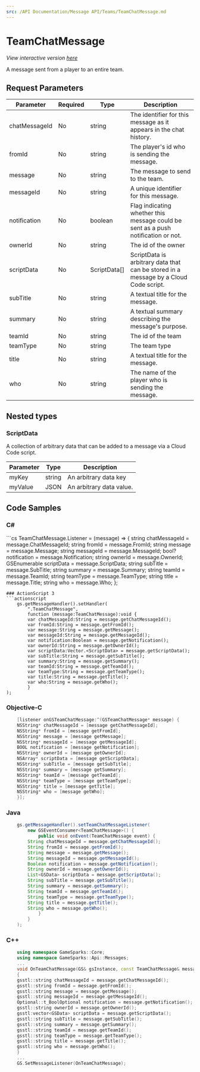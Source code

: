 ```yaml
---
src: /API Documentation/Message API/Teams/TeamChatMessage.md
---
```


# TeamChatMessage

*View interactive version <a href="https://api.gamesparks.net/#teamchatmessage" target="_apidocs">here</a>*


A message sent from a player to an entire team.


## Request Parameters

Parameter | Required | Type | Description
--------- | -------- | ---- | -----------
chatMessageId | No | string | The identifier for this message as it appears in the chat history.
fromId | No | string | The player's id who is sending the message.
message | No | string | The message to send to the team.
messageId | No | string | A unique identifier for this message.
notification | No | boolean | Flag indicating whether this message could be sent as a push notification or not.
ownerId | No | string | The id of the owner
scriptData | No | ScriptData[] | ScriptData is arbitrary data that can be stored in a message by a Cloud Code script.
subTitle | No | string | A textual title for the message.
summary | No | string | A textual summary describing the message's purpose.
teamId | No | string | The id of the team
teamType | No | string | The team type
title | No | string | A textual title for the message.
who | No | string | The name of the player who is sending the message.

## Nested types

### ScriptData

A collection of arbitrary data that can be added to a message via a Cloud Code script.

Parameter | Type | Description
--------- | ---- | -----------
myKey | string | An arbitrary data key
myValue | JSON | An arbitrary data value.


## Code Samples

<h3>C#</h3>
```cs
	TeamChatMessage.Listener = (message) => {
	string chatMessageId = message.ChatMessageId; 
	string fromId = message.FromId; 
	string message = message.Message; 
	string messageId = message.MessageId; 
	bool? notification = message.Notification; 
	string ownerId = message.OwnerId; 
	GSEnumerable<GSData> scriptData = message.ScriptData; 
	string subTitle = message.SubTitle; 
	string summary = message.Summary; 
	string teamId = message.TeamId; 
	string teamType = message.TeamType; 
	string title = message.Title; 
	string who = message.Who; 
	};

```
### ActionScript 3
```actionscript
	gs.getMessageHandler().setHandler(
		".TeamChatMessage",
		function (message:TeamChatMessage):void {
		var chatMessageId:String = message.getChatMessageId(); 
		var fromId:String = message.getFromId(); 
		var message:String = message.getMessage(); 
		var messageId:String = message.getMessageId(); 
		var notification:Boolean = message.getNotification(); 
		var ownerId:String = message.getOwnerId(); 
		var scriptData:Vector.<ScriptData> = message.getScriptData(); 
		var subTitle:String = message.getSubTitle(); 
		var summary:String = message.getSummary(); 
		var teamId:String = message.getTeamId(); 
		var teamType:String = message.getTeamType(); 
		var title:String = message.getTitle(); 
		var who:String = message.getWho(); 
		}
);

```
### Objective-C
```objectivec
	[listener onGSTeamChatMessage:^(GSTeamChatMessage* message) {
	NSString* chatMessageId = [message getChatMessageId]; 
	NSString* fromId = [message getFromId]; 
	NSString* message = [message getMessage]; 
	NSString* messageId = [message getMessageId]; 
	BOOL notification = [message getNotification]; 
	NSString* ownerId = [message getOwnerId]; 
	NSArray* scriptData = [message getScriptData]; 
	NSString* subTitle = [message getSubTitle]; 
	NSString* summary = [message getSummary]; 
	NSString* teamId = [message getTeamId]; 
	NSString* teamType = [message getTeamType]; 
	NSString* title = [message getTitle]; 
	NSString* who = [message getWho]; 
	}];

```
### Java
```java
	gs.getMessageHandler().setTeamChatMessageListener(
		new GSEventConsumer<TeamChatMessage>() {
			public void onEvent(TeamChatMessage event) {
		String chatMessageId = message.getChatMessageId(); 
		String fromId = message.getFromId(); 
		String message = message.getMessage(); 
		String messageId = message.getMessageId(); 
		Boolean notification = message.getNotification(); 
		String ownerId = message.getOwnerId(); 
		List<GSData> scriptData = message.getScriptData(); 
		String subTitle = message.getSubTitle(); 
		String summary = message.getSummary(); 
		String teamId = message.getTeamId(); 
		String teamType = message.getTeamType(); 
		String title = message.getTitle(); 
		String who = message.getWho(); 
			}
		}
	);
```
### C++
```cpp
	using namespace GameSparks::Core;
	using namespace GameSparks::Api::Messages;
	...
	void OnTeamChatMessage(GS& gsInstance, const TeamChatMessage& message)
	{
	gsstl::string chatMessageId = message.getChatMessageId(); 
	gsstl::string fromId = message.getFromId(); 
	gsstl::string message = message.getMessage(); 
	gsstl::string messageId = message.getMessageId(); 
	Optional::t_BoolOptional notification = message.getNotification(); 
	gsstl::string ownerId = message.getOwnerId(); 
	gsstl:vector<GSData> scriptData = message.getScriptData(); 
	gsstl::string subTitle = message.getSubTitle(); 
	gsstl::string summary = message.getSummary(); 
	gsstl::string teamId = message.getTeamId(); 
	gsstl::string teamType = message.getTeamType(); 
	gsstl::string title = message.getTitle(); 
	gsstl::string who = message.getWho(); 
	}
	...
	GS.SetMessageListener(OnTeamChatMessage);
```

